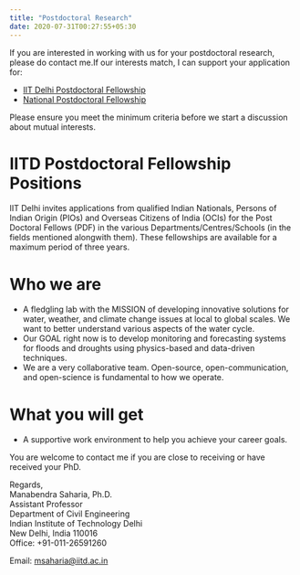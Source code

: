 ```yaml
---
title: "Postdoctoral Research"
date: 2020-07-31T00:27:55+05:30
---
```


If you are interested in working with us for your postdoctoral research, please do contact me.If our interests match, I can support your application for:

* [IIT Delhi Postdoctoral Fellowship](http://old.iitd.ac.in/content/post-doctoral-fellows-pdf)
* [National Postdoctoral Fellowship](http://www.serb.gov.in/npdf.php)

Please ensure you meet the minimum criteria before we start a discussion about mutual interests.

# IITD Postdoctoral Fellowship Positions
IIT Delhi invites applications from qualified Indian Nationals, Persons of Indian Origin (PIOs) and Overseas Citizens of India (OCIs) for the Post Doctoral Fellows (PDF) in the various Departments/Centres/Schools (in the fields mentioned alongwith them). These fellowships are available for a maximum period of three years. 

# Who we are
* A fledgling lab with the MISSION of developing innovative solutions for water, weather, and climate change issues at local to global scales. We want to better understand various aspects of the water cycle.
* Our GOAL right now is to develop monitoring and forecasting systems for floods and droughts using physics-based and data-driven techniques.
* We are a very collaborative team.  Open-source, open-communication, and open-science is fundamental to how we operate.

# What you will get
* A supportive work environment to help you achieve your career goals.

You are welcome to contact me if you are close to receiving or have received your PhD. 

Regards,   
Manabendra Saharia, Ph.D.   
Assistant Professor            
Department of Civil Engineering  
Indian Institute of Technology Delhi  
New Delhi, India 110016   
Office: +91-011-26591260

Email: msaharia@iitd.ac.in  
